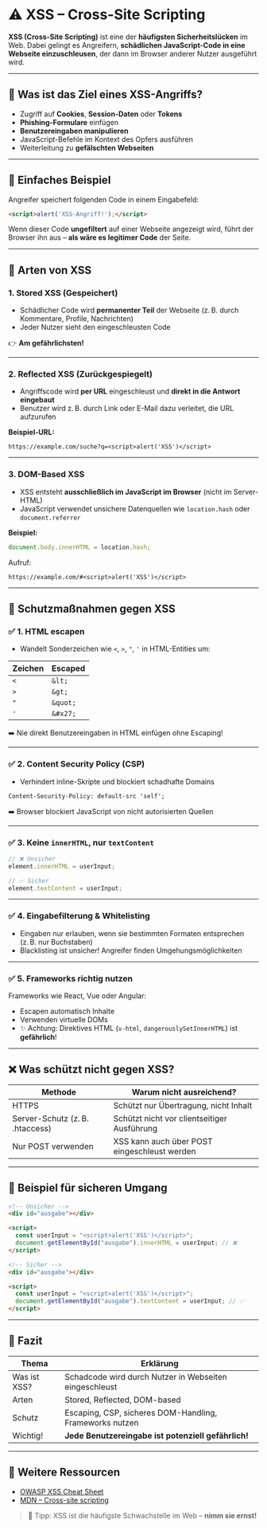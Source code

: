 # ⚠️ XSS – Cross-Site Scripting

**XSS (Cross-Site Scripting)** ist eine der **häufigsten Sicherheitslücken** im Web. Dabei gelingt es Angreifern, **schädlichen JavaScript-Code in eine Webseite einzuschleusen**, der dann im Browser anderer Nutzer ausgeführt wird.

---

## 🧩 Was ist das Ziel eines XSS-Angriffs?

- Zugriff auf **Cookies**, **Session-Daten** oder **Tokens**
- **Phishing-Formulare** einfügen
- **Benutzereingaben manipulieren**
- JavaScript-Befehle im Kontext des Opfers ausführen
- Weiterleitung zu **gefälschten Webseiten**

---

## 🧪 Einfaches Beispiel

Angreifer speichert folgenden Code in einem Eingabefeld:

```html
<script>alert('XSS-Angriff!');</script>
```

Wenn dieser Code **ungefiltert** auf einer Webseite angezeigt wird, führt der Browser ihn aus – **als wäre es legitimer Code** der Seite.

---

## 🚨 Arten von XSS

### 1. **Stored XSS (Gespeichert)**

- Schädlicher Code wird **permanenter Teil** der Webseite (z. B. durch Kommentare, Profile, Nachrichten)
- Jeder Nutzer sieht den eingeschleusten Code

👉 **Am gefährlichsten!**

---

### 2. **Reflected XSS (Zurückgespiegelt)**

- Angriffscode wird **per URL** eingeschleust und **direkt in die Antwort eingebaut**
- Benutzer wird z. B. durch Link oder E-Mail dazu verleitet, die URL aufzurufen

**Beispiel-URL:**

```
https://example.com/suche?q=<script>alert('XSS')</script>
```

---

### 3. **DOM-Based XSS**

- XSS entsteht **ausschließlich im JavaScript im Browser** (nicht im Server-HTML)
- JavaScript verwendet unsichere Datenquellen wie `location.hash` oder `document.referrer`

**Beispiel:**

```js
document.body.innerHTML = location.hash;
```

Aufruf:

```
https://example.com/#<script>alert('XSS')</script>
```

---

## 🔧 Schutzmaßnahmen gegen XSS

### ✅ 1. **HTML escapen**

- Wandelt Sonderzeichen wie `<`, `>`, `"`, `'` in HTML-Entities um:

| Zeichen | Escaped |
|---------|---------|
| `<`     | `&lt;`  |
| `>`     | `&gt;`  |
| `"`     | `&quot;`|
| `'`     | `&#x27;`|

➡️ Nie direkt Benutzereingaben in HTML einfügen ohne Escaping!

---

### ✅ 2. **Content Security Policy (CSP)**

- Verhindert inline-Skripte und blockiert schadhafte Domains

```http
Content-Security-Policy: default-src 'self';
```

➡️ Browser blockiert JavaScript von nicht autorisierten Quellen

---

### ✅ 3. **Keine `innerHTML`, nur `textContent`**

```js
// ❌ Unsicher
element.innerHTML = userInput;

// ✅ Sicher
element.textContent = userInput;
```

---

### ✅ 4. **Eingabefilterung & Whitelisting**

- Eingaben nur erlauben, wenn sie bestimmten Formaten entsprechen (z. B. nur Buchstaben)
- Blacklisting ist unsicher! Angreifer finden Umgehungsmöglichkeiten

---

### ✅ 5. **Frameworks richtig nutzen**

Frameworks wie React, Vue oder Angular:

- Escapen automatisch Inhalte
- Verwenden virtuelle DOMs
- ✨ Achtung: Direktives HTML (`v-html`, `dangerouslySetInnerHTML`) ist **gefährlich**!

---

## ❌ Was schützt **nicht** gegen XSS?

| Methode               | Warum nicht ausreichend?                         |
|------------------------|--------------------------------------------------|
| HTTPS                 | Schützt nur Übertragung, nicht Inhalt             |
| Server-Schutz (z. B. .htaccess) | Schützt nicht vor clientseitiger Ausführung |
| Nur POST verwenden     | XSS kann auch über POST eingeschleust werden     |

---

## 🧪 Beispiel für sicheren Umgang

```html
<!-- Unsicher -->
<div id="ausgabe"></div>

<script>
  const userInput = "<script>alert('XSS')</script>";
  document.getElementById("ausgabe").innerHTML = userInput; // ❌
</script>
```

```html
<!-- Sicher -->
<div id="ausgabe"></div>

<script>
  const userInput = "<script>alert('XSS')</script>";
  document.getElementById("ausgabe").textContent = userInput; // ✅
</script>
```

---

## 📘 Fazit

| Thema             | Erklärung                                               |
|--------------------|---------------------------------------------------------|
| Was ist XSS?      | Schadcode wird durch Nutzer in Webseiten eingeschleust  |
| Arten             | Stored, Reflected, DOM-based                             |
| Schutz            | Escaping, CSP, sicheres DOM-Handling, Frameworks nutzen |
| Wichtig!          | **Jede Benutzereingabe ist potenziell gefährlich!**     |

---

## 🔗 Weitere Ressourcen

- [OWASP XSS Cheat Sheet](https://owasp.org/www-community/xss)
- [MDN – Cross-site scripting](https://developer.mozilla.org/en-US/docs/Glossary/Cross-site_scripting)

> 🧠 Tipp: XSS ist die häufigste Schwachstelle im Web – **nimm sie ernst!**